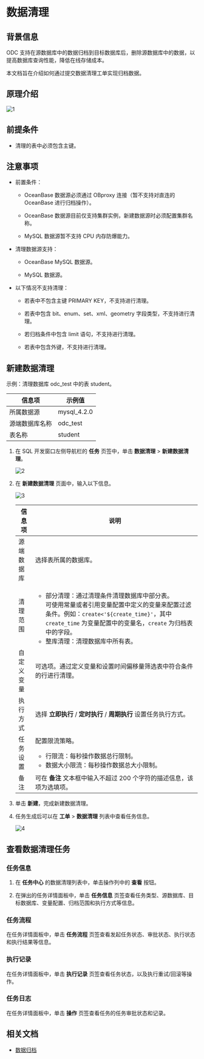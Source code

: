 # 数据清理

## 背景信息

ODC 支持在源数据库中的数据归档到目标数据库后，删除源数据库中的数据，以提高数据库查询性能，降低在线存储成本。

本文档旨在介绍如何通过提交数据清理工单实现归档数据。

## 原理介绍

![1](https://obbusiness-private.oss-cn-shanghai.aliyuncs.com/doc/img/odc/423/800.data-Lifecycle-management/100.data-archiving/1.0.png)

## 前提条件

- 清理的表中必须包含主键。

## 注意事项

- 前置条件：

   - OceanBase 数据源必须通过 OBproxy 连接（暂不支持对直连的 OceanBase 进行归档操作）。

   - OceanBase 数据源目前仅支持集群实例，新建数据源时必须配置集群名称。

   - MySQL 数据源暂不支持 CPU 内存防爆能力。

- 清理数据源支持：

   - OceanBase MySQL 数据源。

   - MySQL 数据源。

- 以下情况不支持清理：

   - 若表中不包含主键 PRIMARY KEY，不支持进行清理。

   - 若表中包含 bit、enum、set、xml、geometry 字段类型，不支持进行清理。

   - 若归档条件中包含 limit 语句，不支持进行清理。

   - 若表中包含外键，不支持进行清理。

## 新建数据清理

示例：清理数据库 odc_test 中的表 student。

| 信息项 | 示例值 |
| ------ | ------ |
|所属数据源|mysql_4.2.0 |
|源端数据库名称|odc_test|
|表名称|student|

1. 在 SQL 开发窗口左侧导航栏的 **任务** 页签中，单击 **数据清理** > **新建数据清理**。

   ![2](https://obbusiness-private.oss-cn-shanghai.aliyuncs.com/doc/img/odc/420/1300.data-Lifecycle-management/2.data-cleaning/2.png)

3. 在 **新建数据清理** 页面中，输入以下信息。

   ![3](https://obbusiness-private.oss-cn-shanghai.aliyuncs.com/doc/img/odc/423/800.data-Lifecycle-management/200.data-cleaning/3.png)

   |  信息项   |说明|
   |--------|-------|
   | 源端数据库    | 选择表所属的数据库。|
   | 清理范围 | <ul><li>部分清理：通过清理条件清理数据库中部分表。<br>可使用常量或者引用变量配置中定义的变量来配置过滤条件。例如：`create<'${create_time}'`，其中 `create_time` 为变量配置中的变量名，`create` 为归档表中的字段。</li><li>整库清理：清理数据库中所有表。</li></ul>|
   | 自定义变量  |可选项。通过定义变量和设置时间偏移量筛选表中符合条件的行进行清理。|
   |执行方式|选择 **立即执行** / **定时执行** / **周期执行** 设置任务执行方式。|
   |任务设置|配置限流策略。<ul><li>行限流：每秒操作数据总行限制。</li><li>数据大小限流：每秒操作数据总大小限制。</li></ul>|
   | 备注   | 可在 **备注** 文本框中输入不超过 200 个字符的描述信息，该项为选填项。|                                                    
3. 单击 **新建**，完成新建数据清理。

4. 任务生成后可以在 **工单** > **数据清理** 列表中查看任务信息。
    
    ![4](https://obbusiness-private.oss-cn-shanghai.aliyuncs.com/doc/img/odc/420/1300.data-Lifecycle-management/2.data-cleaning/4.png)

## 查看数据清理任务

### 任务信息 

1. 在 **任务中心** 的数据清理列表中，单击操作列中的 **查看** 按钮。

2. 在弹出的任务详情面板中，单击 **任务信息** 页签查看任务类型、源数据库、目标数据库、变量配置、归档范围和执行方式等信息。

### 任务流程 


在任务详情面板中，单击 **任务流程** 页签查看发起任务状态、审批状态、执行状态和执行结果等信息。


### 执行记录 

在任务详情面板中，单击 **执行记录** 页签查看任务状态，以及执行重试/回滚等操作。

### 任务日志 

在任务详情面板中，单击 **操作** 页签查看任务的任务审批状态和记录。


## 相关文档

- [数据归档](../800.data-Lifecycle-management/100.data-archiving.md)
